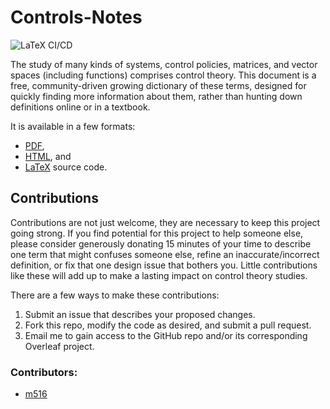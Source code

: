 # Controls-Notes
![LaTeX CI/CD](https://github.com/m516/Controls-Notes/actions/workflows/deploy.yml/badge.svg)

The study of many kinds of systems, control policies, matrices, and vector spaces (including functions) comprises control theory. This document is a free, community-driven growing dictionary of these terms, designed for quickly finding more information about them, rather than hunting down definitions online or in a textbook.

It is available in a few formats:
* [PDF](https://github.com/m516/Controls-Notes/releases/download/Current/main.pdf), 
* [HTML](https://m516.github.io/Controls-Notes/), and 
* [LaTeX](https://github.com/m516/Controls-Notes) source code.

## Contributions
Contributions are not just welcome, they are necessary to keep this project going strong. If you find potential for this project to help someone else, please consider generously donating 15 minutes of your time to describe one term that might confuses someone else, refine an inaccurate/incorrect definition, or fix that one design issue that bothers you. Little contributions like these will add up to make a lasting impact on control theory studies.

There are a few ways to make these contributions:
1. Submit an issue that describes your proposed changes.
2. Fork this repo, modify the code as desired, and submit a pull request.
3. Email me to gain access to the GitHub repo and/or its corresponding Overleaf project.

### Contributors:
* [m516](https://github.com/m516)
